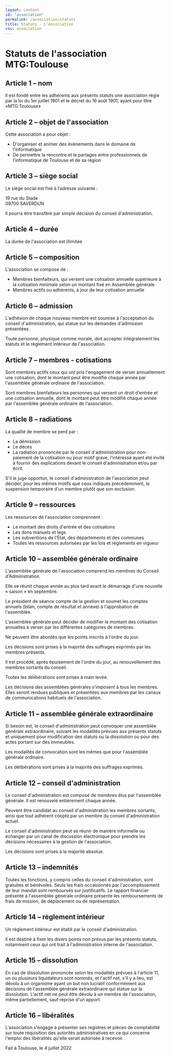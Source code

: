 ```yaml
---
layout: content
id: "association"
permalink: /association/statuts
title: Statuts - L'Association
css: association
---
```


# Statuts de l'association MTG:Toulouse

## Article 1 – nom 

Il est fondé entre les adhérents aux présents statuts une association régie par la loi du 1er juillet 1901 et le décret du 16 août 1901, ayant pour titre «MTG:Toulouse» 

## Article 2 – objet de l'association 

Cette association a pour objet :

- D'organiser et animer des évènements dans le domaine de l'informatique 
- De permettre la rencontre et le partages entre professionnels de l'informatique de Toulouse et de sa région

## Article 3 – siège social 

Le siège social est fixé à l’adresse suivante :

19 rue du Stade  
09700 SAVERDUN

Il pourra être transféré par simple décision du conseil d'administration. 

## Article 4 – durée  

La durée de l'association est illimitée 

## Article 5 – composition 

L'association se compose de : 

- Membres bienfaiteurs, qui versent une cotisation annuelle supérieure à la cotisation minimale selon un montant fixé en Assemblée générale 
- Membres actifs ou adhérents, à jour de leur cotisation annuelle 

## Article 6 – admission 

L'adhésion de chaque nouveau membre est soumise à l'acceptation du conseil d'administration, qui statue sur les demandes d'admission présentées. 

Toute personne, physique comme morale, doit accepter intégralement les statuts et le règlement intérieur de l'association. 

## Article 7 – membres - cotisations 

Sont membres actifs ceux qui ont pris l'engagement de verser annuellement une cotisation, dont le montant peut être modifié chaque année par l'assemblée générale ordinaire de l'association. 

Sont membres bienfaiteurs les personnes qui versent un droit d'entrée et une cotisation annuelle, dont le montant peut être modifié chaque année par l'assemblée générale ordinaire de l'association. 

## Article 8 – radiations 

La qualité de membre se perd par : 

- La démission 
- Le décès 
- La radiation prononcée par le conseil d'administration pour non-paiement de la cotisation ou pour motif grave, l'intéressé ayant été invité à fournir des explications devant le conseil d'administration et/ou par écrit. 

S'il le juge opportun, le conseil d'administration de l'association peut décider, pour les mêmes motifs que ceux indiqués précédemment, la suspension temporaire d'un membre plutôt que son exclusion. 

## Article 9 – ressources 

Les ressources de l'association comprennent : 

- Le montant des droits d'entrée et des cotisations 
- Les dons manuels et legs 
- Les subventions de l'État, des départements et des communes 
- Toutes les ressources autorisées par les lois et règlements en vigueur 

## Article 10 – assemblée générale ordinaire 

L'assemblée générale de l'association comprend les membres du Conseil d'Administration.  

Elle se réunit chaque année au plus tard avant le démarrage d'une nouvelle « saison » en septembre. 

Le président de séance compte de la gestion et soumet les comptes annuels (bilan, compte de résultat et annexe) à l'approbation de l'assemblée. 

L'assemblée générale peut décider de modifier le montant des cotisation annuelles à verser par les différentes catégories de membres. 

Ne peuvent être abordés que les points inscrits à l'ordre du jour. 

Les décisions sont prises à la majorité des suffrages exprimés par les membres présents. 

Il est procédé, après épuisement de l'ordre du jour, au renouvellement des membres sortants du conseil.  

Toutes les délibérations sont prises à main levée. 

Les décisions des assemblées générales s'imposent à tous les membres. Elles seront rendues publiques et présentées aux membres par les canaux de communications habituels de l'association.

## Article 11 – assemblée générale extraordinaire 

Si besoin est, le conseil d'administration peut convoquer une assemblée générale extraordinaire, suivant les modalités prévues aux présents statuts et uniquement pour modification des statuts ou la dissolution ou pour des actes portant sur des immeubles. 

Les modalités de convocation sont les mêmes que pour l'assemblée générale ordinaire. 

Les délibérations sont prises à la majorité des suffrages exprimés. 

## Article 12 – conseil d'administration 

Le conseil d'administration est composé de membres élus par l'assemblée générale. Il est renouvelé entièrement chaque année. 

Peuvent être candidat au conseil d'administration les membres sortants, ainsi que tout adhérent coopté par un membre du conseil d'administration actuel. 

Le conseil d'administration peut se réunir de manière informelle ou échanger par un canal de discussion électronique pour prendre les décisions nécessaires à la gestion de l'association. 

Les décisions sont prises à la majorité absolue. 

## Article 13 – indemnités 

Toutes les fonctions, y compris celles du conseil d'administration, sont gratuites et bénévoles. Seuls les frais occasionnés par l'accomplissement de leur mandat sont remboursés sur justificatifs. Le rapport financier présenté à l'assemblée générale ordinaire présente les remboursements de frais de mission, de déplacement ou de représentation. 

## Article 14 – règlement intérieur 

Un règlement intérieur est établi par le conseil d'administration.  

Il est destiné à fixer les divers points non prévus par les présents statuts, notamment ceux qui ont trait à l'administration interne de l'association.

## Article 15 – dissolution 

En cas de dissolution prononcée selon les modalités prévues à l'article 11, un ou plusieurs liquidateurs sont nommés, et l'actif net, s'il y a lieu, est dévolu à un organisme ayant un but non lucratif conformément aux décisions de l'assemblée générale extraordinaire qui statue sur la dissolution. L'actif net ne peut être dévolu à un membre de l'association, même partiellement, sauf reprise d'un apport. 

## Article 16 – libéralités 

L'association s'engage à présenter ses registres et pièces de comptabilité sur toute réquisition des autorités administratives en ce qui concerne l'emploi des libéralités qu'elle serait autorisée à recevoir. 
 
Fait à Toulouse, le 4 juillet 2022 
